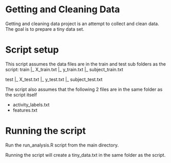 # Getting and Cleaning Data
Getting and cleaning data project is an attempt to collect and clean data. The goal is to prepare a tiny data set.

# Script setup

This script assumes the data files are in the train and test sub folders as the script:
train
|_ X_train.txt
|_ y_train.txt
|_ subject_train.txt

test
|_ X_test.txt
|_ y_test.txt
|_ subject_test.txt

The script also assumes that the following 2 files are in the same folder as the script itself
- activity_labels.txt
- features.txt

# Running the script
Run the run_analysis.R script from the main directory. 

Running the script will create a tiny_data.txt in the same folder as the script. 